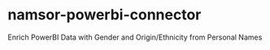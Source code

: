 # namsor-powerbi-connector
Enrich PowerBI Data with Gender and Origin/Ethnicity from Personal Names
